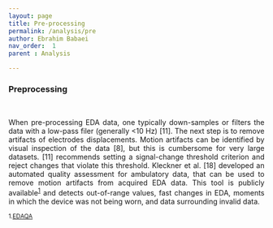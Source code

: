 ```yaml
---
layout: page
title: Pre-processing
permalink: /analysis/pre
author: Ebrahim Babaei
nav_order:  1
parent : Analysis

---
```

### Preprocessing
<br>
<p align="justify">
When pre-processing EDA data, one typically down-samples or filters the data with a low-pass filer (generally <10
Hz) [11]. The next step is to remove artifacts of electrodes displacements. Motion artifacts can be identified by visual inspection of the data [8], but this is cumbersome for very large datasets. [11] recommends setting a signal-change
threshold criterion and reject changes that violate this threshold. Kleckner et al. [18] developed an automated quality
assessment for ambulatory data, that can be used to remove motion artifacts from acquired EDA data. This tool is
publicly available<sup><a href="#fn1" id="ref1">1</a></sup> and detects out-of-range values, fast changes in EDA, moments in which the device was not being
worn, and data surrounding invalid data.</p>

<sup id="fn1">1.<a href="https://github.com/iankleckner/EDAQA" id="ref1">EDAQA</a></sup>
